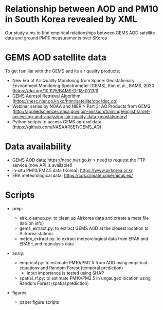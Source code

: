 # Relationship between AOD and PM10 in South Korea revealed by XML

Our study aims to find empirical relationships between GEMS AOD satellite data and ground PM10 measurements over SKorea

# GEMS AOD satellite data

To get familiar with the GEMS and its air quality products; 

- New Era of Air Quality Monitoring from Space: Geostationary Environment Monitoring Spectrometer (GEMS), Kim et al., BAMS, 2020
(https://doi.org/10.1175/BAMS-D-18-0013.1)
- GEMS Aerosol Retrieval Algorithm (https://nesc.nier.go.kr/ko/html/satellite/doc/doc.do)
- Webinar series by NOAA and NIER > Part 3: AQ Products from GEMS
(http://appliedsciences.nasa.gov/join-mission/training/english/arset-accessing-and-analyzing-air-quality-data-geostationary)
- Python scripts to access GEMS aerosol data
(https://github.com/NASAARSET/GEMS_AQ)


# Data availability

- GEMS AOD data; https://nesc.nier.go.kr > need to request the FTP service (now API is available!)
- in-situ PM10/PM2.5 data (Korea); https://www.airkorea.or.kr
- ERA meteorological data; https://cds.climate.copernicus.eu/


# Scripts
- prep:
  - airk_cleanup.py: to clean up Airkorea data and create a meta file (lat/lon info)
  - gems_extract.py: to extract GEMS AOD at the closest location to Airkorea stations
  - meteo_extract.py: to extract meteorological data from ERA5 and ERA5-Land reanalysis data

- analy:
  - emprical.py: to estimate PM10/PM2.5 from AOD using empirical equations and Random Forest (temporal prediction)
    - input importance is tested using SHAP
  - spatial_rf.py: to estimate PM10/PM2.5 in ungauged location using Random Forest (spatial prediction) 

- figures:
  - paper figure scripts
